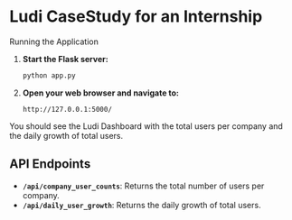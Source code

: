 # Ludi CaseStudy for an Internship

Running the Application

1. **Start the Flask server:**

    ```bash
    python app.py
    ```

2. **Open your web browser and navigate to:**

    ```
    http://127.0.0.1:5000/
    ```

You should see the Ludi Dashboard with the total users per company and the daily growth of total users.

## API Endpoints

- **`/api/company_user_counts`**: Returns the total number of users per company.
- **`/api/daily_user_growth`**: Returns the daily growth of total users.
